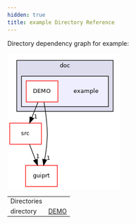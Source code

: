 ```yaml
---
hidden: true
title: example Directory Reference
---
```


Directory dependency graph for example:

![sec/doc/example](dir_01d3c66624072e517142f41ff3dfa7dc_dep.png)

|  |  |
|----|----|
| Directories |  |
| directory   | <a href="dir_60e25c46934361ce83ab9c92766077ab.md">DEMO</a> |
